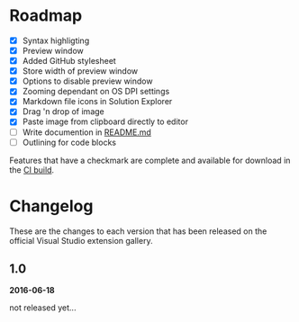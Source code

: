 # Roadmap

- [x] Syntax highligting
- [x] Preview window
- [x] Added GitHub stylesheet
- [x] Store width of preview window
- [x] Options to disable preview window
- [x] Zooming dependant on OS DPI settings
- [x] Markdown file icons in Solution Explorer
- [x] Drag 'n drop of image
- [x] Paste image from clipboard directly to editor
- [ ] Write documention in [README.md](README.md)
- [ ] Outlining for code blocks

Features that have a checkmark are complete and available for
download in the
[CI build](http://vsixgallery.com/extension/9ca64947-e9ca-4543-bfb8-6cce9be19fd6/).

# Changelog

These are the changes to each version that has been released
on the official Visual Studio extension gallery.

## 1.0

**2016-06-18**

not released yet...